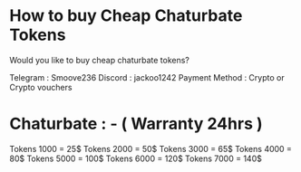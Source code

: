 # How to buy Cheap Chaturbate Tokens
Would you like to buy cheap chaturbate tokens?


Telegram : Smoove236
Discord : jackoo1242
Payment Method : Crypto or Crypto vouchers

Chaturbate : - ( Warranty 24hrs )
============
Tokens 1000 = 25$
Tokens 2000 = 50$
Tokens 3000 = 65$
Tokens 4000 = 80$
Tokens 5000 = 100$
Tokens 6000 = 120$
Tokens 7000 = 140$
